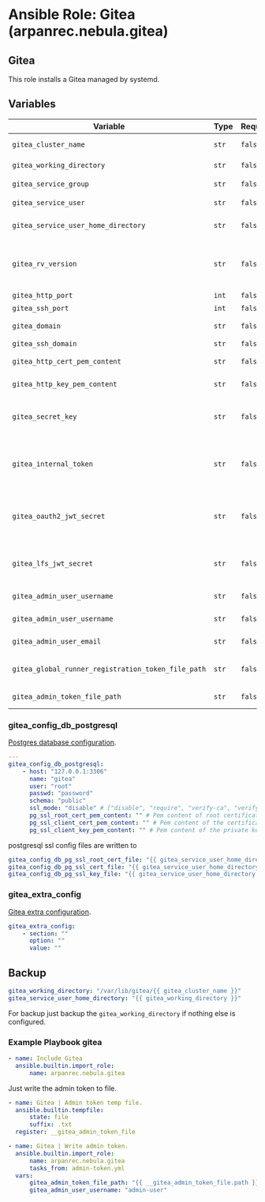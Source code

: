 # Ansible Role: Gitea (arpanrec.nebula.gitea)

## Gitea

This role installs a Gitea managed by systemd.

## Variables

| Variable                                           | Type  | Required | Default                                   | Description                                                                                                                                  |
|----------------------------------------------------|-------|----------|-------------------------------------------|----------------------------------------------------------------------------------------------------------------------------------------------|
| `gitea_cluster_name`                               | `str` | `false`  | `main`                                    | Isolated gitea instance.                                                                                                                     |
| `gitea_working_directory`                          | `str` | `false`  | `/var/lib/gitea/{{ gitea_cluster_name }}` | Gitea Data directory.                                                                                                                        |
| `gitea_service_group`                              | `str` | `false`  | `gitea-{{ gitea_cluster_name }}`          | Gitea Service Group.                                                                                                                         |
| `gitea_service_user`                               | `str` | `false`  | `{{ gitea_service_group }}`               | Gitea Service User.                                                                                                                          |
| `gitea_service_user_home_directory`                | `str` | `false`  | `{{ gitea_working_directory }}`           | Gitea Service User Home Directory.                                                                                                           |
| `gitea_rv_version`                                 | `str` | `false`  | `fetch_latest_version`                    | If set to `fetch_latest_version` it will pull from [Gitea version](https://github.com/go-gitea/gitea/releases), else something like `1.24.6` |
| `gitea_http_port`                                  | `int` | `false`  | `8582`                                    | Http port.                                                                                                                                   |
| `gitea_ssh_port`                                   | `int` | `false`  | `8583`                                    | SSH port.                                                                                                                                    |
| `gitea_domain`                                     | `str` | `false`  | `{{ ansible_fqdn }}`                      | Gitea communication URL.                                                                                                                     |
| `gitea_ssh_domain`                                 | `str` | `false`  | `{{ gitea_domain }}`                      | Gitea SSH URL.                                                                                                                               |
| `gitea_http_cert_pem_content`                      | `str` | `false`  | None                                      | Gitea SSL Certificate pem content.                                                                                                           |
| `gitea_http_key_pem_content`                       | `str` | `false`  | None                                      | Gitea SSL Key pem content.                                                                                                                   |
| `gitea_secret_key`                                 | `str` | `false`  | None                                      | Global secret key (Generated automatically if not provided).                                                                                 |
| `gitea_internal_token`                             | `str` | `false`  | None                                      | Internal secret within Gitea binary (generated automatically if not provided).                                                               |
| `gitea_oauth2_jwt_secret`                          | `str` | `false`  | None                                      | OAuth2 authentication secret (generated automatically if not provided).                                                                      |
| `gitea_lfs_jwt_secret`                             | `str` | `false`  | None                                      | LFS authentication secret (generated automatically if not provided).                                                                         |
| `gitea_admin_user_username`                        | `str` | `false`  | None                                      | Gitea admin user username.                                                                                                                   |
| `gitea_admin_user_username`                        | `str` | `false`  | None                                      | Gitea admin user password.                                                                                                                   |
| `gitea_admin_user_email`                           | `str` | `false`  | None                                      | Gitea admin user email address.                                                                                                              |
| `gitea_global_runner_registration_token_file_path` | `str` | `false`  | None                                      | Writes the global runner token to this file.                                                                                                 |
| `gitea_admin_token_file_path`                      | `str` | `false`  | None                                      | Writes the admin user token to file.                                                                                                         |

### gitea_config_db_postgresql

[Postgres database configuration](https://docs.gitea.com/administration/config-cheat-sheet#database-database).

```yaml
---
gitea_config_db_postgresql:
    - host: "127.0.0.1:3306"
      name: "gitea"
      user: "root"
      passwd: "password"
      schema: "public"
      ssl_mode: "disable" # ["disable", "require", "verify-ca", "verify-full"]
      pg_ssl_root_cert_pem_content: "" # Pem content of root certificate.
      pg_ssl_client_cert_pem_content: "" # Pem content of the certificate or full chain.
      pg_ssl_client_key_pem_content: "" # Pem content of the private key.
```

postgresql ssl config files are written to

```yaml
gitea_config_db_pg_ssl_root_cert_file: "{{ gitea_service_user_home_directory }}/.postgresql/root.crt"
gitea_config_db_pg_ssl_cert_file: "{{ gitea_service_user_home_directory }}/.postgresql/postgresql.crt"
gitea_config_db_pg_ssl_key_file: "{{ gitea_service_user_home_directory }}/.postgresql/postgresql.key"
```

### gitea_extra_config

[Gitea extra configuration](https://docs.gitea.com/administration/config-cheat-sheet).

```yaml
gitea_extra_config:
    - section: ""
      option: ""
      value: ""
```

## Backup

```yaml
gitea_working_directory: "/var/lib/gitea/{{ gitea_cluster_name }}"
gitea_service_user_home_directory: "{{ gitea_working_directory }}"
```

For backup just backup the `gitea_working_directory` if nothing else is configured.

### Example Playbook gitea

```yaml
- name: Include Gitea
  ansible.builtin.import_role:
      name: arpanrec.nebula.gitea
```

Just write the admin token to file.

```yaml
- name: Gitea | Admin token temp file.
  ansible.builtin.tempfile:
      state: file
      suffix: .txt
  register: __gitea_admin_token_file

- name: Gitea | Write admin token.
  ansible.builtin.import_role:
      name: arpanrec.nebula.gitea
      tasks_from: admin-token.yml
  vars:
      gitea_admin_token_file_path: "{{ __gitea_admin_token_file.path }}"
      gitea_admin_user_username: "admin-user"
```
